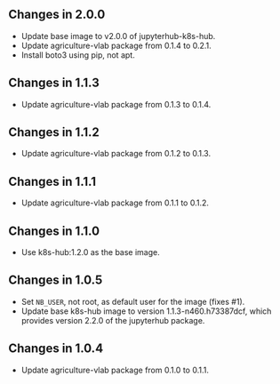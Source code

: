 ## Changes in 2.0.0

* Update base image to v2.0.0 of jupyterhub-k8s-hub.
* Update agriculture-vlab package from 0.1.4 to 0.2.1.
* Install boto3 using pip, not apt.

## Changes in 1.1.3

* Update agriculture-vlab package from 0.1.3 to 0.1.4.

## Changes in 1.1.2

* Update agriculture-vlab package from 0.1.2 to 0.1.3.

## Changes in 1.1.1

* Update agriculture-vlab package from 0.1.1 to 0.1.2.

## Changes in 1.1.0

* Use k8s-hub:1.2.0 as the base image.

## Changes in 1.0.5

* Set `NB_USER`, not root, as default user for the image (fixes #1).
* Update base k8s-hub image to version 1.1.3-n460.h73387dcf, which provides
  version 2.2.0 of the jupyterhub package.

## Changes in 1.0.4

* Update agriculture-vlab package from 0.1.0 to 0.1.1.
